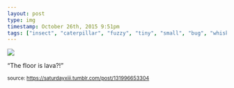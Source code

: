 ```yaml
---
layout: post
type: img
timestamp: October 26th, 2015 9:51pm
tags: ["insect", "caterpillar", "fuzzy", "tiny", "small", "bug", "whiskers"]
---
```

<img src="https://saturdayxiii.github.io/media/131996653304.jpg"/>

“The floor is lava?!”<br/>
 
  
<small>source: https://saturdayxiii.tumblr.com/post/131996653304</small>